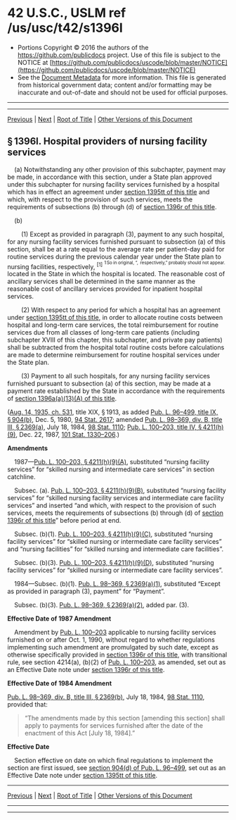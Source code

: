 ---
---

# 42 U.S.C., USLM ref /us/usc/t42/s1396l

* Portions Copyright © 2016 the authors of the https://github.com/publicdocs project.
  Use of this file is subject to the NOTICE at [https://github.com/publicdocs/uscode/blob/master/NOTICE](https://github.com/publicdocs/uscode/blob/master/NOTICE)
* See the [Document Metadata](././../../../../..//README.md) for more information.
  This file is generated from historical government data; content and/or formatting may be inaccurate and out-of-date and should not be used for official purposes.

----------
----------

[Previous](./../../../../..//us/usc/t42/ch7/schXIX/m__us_usc_t42_s1396k.md) | [Next](./../../../../..//us/usc/t42/ch7/schXIX/m__us_usc_t42_s1396m.md) | [Root of Title](./../../../../../) | [Other Versions of this Document](https://publicdocs.github.io/go/links?ns=uslm&ref=%2Fus%2Fusc%2Ft42%2Fs1396l)

## § 1396l. Hospital providers of nursing facility services

    (a) Notwithstanding any other provision of this subchapter, payment may be made, in accordance with this section, under a State plan approved under this subchapter for nursing facility services furnished by a hospital which has in effect an agreement under [section 1395tt of this title][/us/usc/t42/s1395tt] and which, with respect to the provision of such services, meets the requirements of subsections (b) through (d) of [section 1396r of this title][/us/usc/t42/s1396r].

    (b)

        (1) Except as provided in paragraph (3), payment to any such hospital, for any nursing facility services furnished pursuant to subsection (a) of this section, shall be at a rate equal to the average rate per patient-day paid for routine services during the previous calendar year under the State plan to nursing facilities, respectively, <sup>\[1\]</sup>  <sup><sup> 1 So in original, “, respectively,” probably should not appear. </sup></sup>  located in the State in which the hospital is located. The reasonable cost of ancillary services shall be determined in the same manner as the reasonable cost of ancillary services provided for inpatient hospital services.

        (2) With respect to any period for which a hospital has an agreement under [section 1395tt of this title][/us/usc/t42/s1395tt], in order to allocate routine costs between hospital and long-term care services, the total reimbursement for routine services due from all classes of long-term care patients (including subchapter XVIII of this chapter, this subchapter, and private pay patients) shall be subtracted from the hospital total routine costs before calculations are made to determine reimbursement for routine hospital services under the State plan.

        (3) Payment to all such hospitals, for any nursing facility services furnished pursuant to subsection (a) of this section, may be made at a payment rate established by the State in accordance with the requirements of [section 1396a(a)(13)(A) of this title][/us/usc/t42/s1396a/a/13/A].

([Aug. 14, 1935, ch. 531][/us/act/1935-08-14/ch531], title XIX, § 1913, as added [Pub. L. 96–499, title IX, § 904(b)][/us/pl/96/499/s904/b], Dec. 5, 1980, [94 Stat. 2617][/us/stat/94/2617]; amended [Pub. L. 98–369, div. B, title III, § 2369(a)][/us/pl/98/369/s2369/a], July 18, 1984, [98 Stat. 1110][/us/stat/98/1110]; [Pub. L. 100–203, title IV, § 4211(h)(9)][/us/pl/100/203/s4211/h/9], Dec. 22, 1987, [101 Stat. 1330–206][/us/stat/101/1330-206].)

 __Amendments__ 

    1987—[Pub. L. 100–203, § 4211(h)(9)(A)][/us/pl/100/203/s4211/h/9/A], substituted “nursing facility services” for “skilled nursing and intermediate care services” in section catchline.

    Subsec. (a). [Pub. L. 100–203, § 4211(h)(9)(B)][/us/pl/100/203/s4211/h/9/B], substituted “nursing facility services” for “skilled nursing facility services and intermediate care facility services” and inserted “and which, with respect to the provision of such services, meets the requirements of subsections (b) through (d) of [section 1396r of this title][/us/usc/t42/s1396r]” before period at end.

    Subsec. (b)(1). [Pub. L. 100–203, § 4211(h)(9)(C)][/us/pl/100/203/s4211/h/9/C], substituted “nursing facility services” for “skilled nursing or intermediate care facility services” and “nursing facilities” for “skilled nursing and intermediate care facilities”.

    Subsec. (b)(3). [Pub. L. 100–203, § 4211(h)(9)(D)][/us/pl/100/203/s4211/h/9/D], substituted “nursing facility services” for “skilled nursing or intermediate care facility services”.

    1984—Subsec. (b)(1). [Pub. L. 98–369, § 2369(a)(1)][/us/pl/98/369/s2369/a/1], substituted “Except as provided in paragraph (3), payment” for “Payment”.

    Subsec. (b)(3). [Pub. L. 98–369, § 2369(a)(2)][/us/pl/98/369/s2369/a/2], added par. (3).

 __Effective Date of 1987 Amendment__ 

    Amendment by [Pub. L. 100–203][/us/pl/100/203] applicable to nursing facility services furnished on or after Oct. 1, 1990, without regard to whether regulations implementing such amendment are promulgated by such date, except as otherwise specifically provided in [section 1396r of this title][/us/usc/t42/s1396r], with transitional rule, see section 4214(a), (b)(2) of [Pub. L. 100–203][/us/pl/100/203], as amended, set out as an Effective Date note under [section 1396r of this title][/us/usc/t42/s1396r].

 __Effective Date of 1984 Amendment__ 

[Pub. L. 98–369, div. B, title III, § 2369(b)][/us/pl/98/369/s2369/b], July 18, 1984, [98 Stat. 1110][/us/stat/98/1110], provided that: 

> “The amendments made by this section \[amending this section\] shall apply to payments for services furnished after the date of the enactment of this Act \[July 18, 1984\].”

 __Effective Date__ 

    Section effective on date on which final regulations to implement the section are first issued, see [section 904(d) of Pub. L. 96–499][/us/pl/96/499/s904/d], set out as an Effective Date note under [section 1395tt of this title][/us/usc/t42/s1395tt].

----------

[Previous](./../../../../..//us/usc/t42/ch7/schXIX/m__us_usc_t42_s1396k.md) | [Next](./../../../../..//us/usc/t42/ch7/schXIX/m__us_usc_t42_s1396m.md) | [Root of Title](./../../../../../) | [Other Versions of this Document](https://publicdocs.github.io/go/links?ns=uslm&ref=%2Fus%2Fusc%2Ft42%2Fs1396l)

----------
----------

[/us/usc/t42/s1395tt]: https://publicdocs.github.io/go/links?ns=uslm&ref=%2Fus%2Fusc%2Ft42%2Fs1395tt
[/us/usc/t42/s1396r]: https://publicdocs.github.io/go/links?ns=uslm&ref=%2Fus%2Fusc%2Ft42%2Fs1396r
[/us/usc/t42/s1395tt]: https://publicdocs.github.io/go/links?ns=uslm&ref=%2Fus%2Fusc%2Ft42%2Fs1395tt
[/us/usc/t42/s1396a/a/13/A]: https://publicdocs.github.io/go/links?ns=uslm&ref=%2Fus%2Fusc%2Ft42%2Fs1396a%2Fa%2F13%2FA
[/us/act/1935-08-14/ch531]: https://publicdocs.github.io/go/links?ns=uslm&ref=%2Fus%2Fact%2F1935-08-14%2Fch531
[/us/pl/96/499/s904/b]: https://publicdocs.github.io/go/links?ns=uslm&ref=%2Fus%2Fpl%2F96%2F499%2Fs904%2Fb
[/us/stat/94/2617]: https://publicdocs.github.io/go/links?ns=uslm&ref=%2Fus%2Fstat%2F94%2F2617
[/us/pl/98/369/s2369/a]: https://publicdocs.github.io/go/links?ns=uslm&ref=%2Fus%2Fpl%2F98%2F369%2Fs2369%2Fa
[/us/stat/98/1110]: https://publicdocs.github.io/go/links?ns=uslm&ref=%2Fus%2Fstat%2F98%2F1110
[/us/pl/100/203/s4211/h/9]: https://publicdocs.github.io/go/links?ns=uslm&ref=%2Fus%2Fpl%2F100%2F203%2Fs4211%2Fh%2F9
[/us/stat/101/1330-206]: https://publicdocs.github.io/go/links?ns=uslm&ref=%2Fus%2Fstat%2F101%2F1330-206
[/us/pl/100/203/s4211/h/9/A]: https://publicdocs.github.io/go/links?ns=uslm&ref=%2Fus%2Fpl%2F100%2F203%2Fs4211%2Fh%2F9%2FA
[/us/pl/100/203/s4211/h/9/B]: https://publicdocs.github.io/go/links?ns=uslm&ref=%2Fus%2Fpl%2F100%2F203%2Fs4211%2Fh%2F9%2FB
[/us/usc/t42/s1396r]: https://publicdocs.github.io/go/links?ns=uslm&ref=%2Fus%2Fusc%2Ft42%2Fs1396r
[/us/pl/100/203/s4211/h/9/C]: https://publicdocs.github.io/go/links?ns=uslm&ref=%2Fus%2Fpl%2F100%2F203%2Fs4211%2Fh%2F9%2FC
[/us/pl/100/203/s4211/h/9/D]: https://publicdocs.github.io/go/links?ns=uslm&ref=%2Fus%2Fpl%2F100%2F203%2Fs4211%2Fh%2F9%2FD
[/us/pl/98/369/s2369/a/1]: https://publicdocs.github.io/go/links?ns=uslm&ref=%2Fus%2Fpl%2F98%2F369%2Fs2369%2Fa%2F1
[/us/pl/98/369/s2369/a/2]: https://publicdocs.github.io/go/links?ns=uslm&ref=%2Fus%2Fpl%2F98%2F369%2Fs2369%2Fa%2F2
[/us/pl/100/203]: https://publicdocs.github.io/go/links?ns=uslm&ref=%2Fus%2Fpl%2F100%2F203
[/us/usc/t42/s1396r]: https://publicdocs.github.io/go/links?ns=uslm&ref=%2Fus%2Fusc%2Ft42%2Fs1396r
[/us/pl/100/203]: https://publicdocs.github.io/go/links?ns=uslm&ref=%2Fus%2Fpl%2F100%2F203
[/us/usc/t42/s1396r]: https://publicdocs.github.io/go/links?ns=uslm&ref=%2Fus%2Fusc%2Ft42%2Fs1396r
[/us/pl/98/369/s2369/b]: https://publicdocs.github.io/go/links?ns=uslm&ref=%2Fus%2Fpl%2F98%2F369%2Fs2369%2Fb
[/us/stat/98/1110]: https://publicdocs.github.io/go/links?ns=uslm&ref=%2Fus%2Fstat%2F98%2F1110
[/us/pl/96/499/s904/d]: https://publicdocs.github.io/go/links?ns=uslm&ref=%2Fus%2Fpl%2F96%2F499%2Fs904%2Fd
[/us/usc/t42/s1395tt]: https://publicdocs.github.io/go/links?ns=uslm&ref=%2Fus%2Fusc%2Ft42%2Fs1395tt


